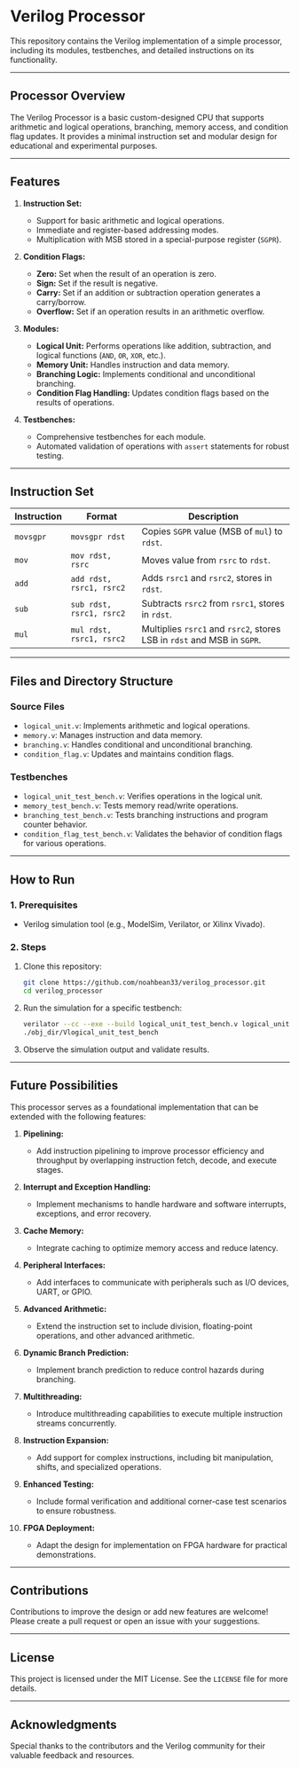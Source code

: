 
# **Verilog Processor**

This repository contains the Verilog implementation of a simple processor, including its modules, testbenches, and detailed instructions on its functionality.

---

## **Processor Overview**
The Verilog Processor is a basic custom-designed CPU that supports arithmetic and logical operations, branching, memory access, and condition flag updates. It provides a minimal instruction set and modular design for educational and experimental purposes.

---

## **Features**
1. **Instruction Set:**
   - Support for basic arithmetic and logical operations.
   - Immediate and register-based addressing modes.
   - Multiplication with MSB stored in a special-purpose register (`SGPR`).

2. **Condition Flags:**
   - **Zero:** Set when the result of an operation is zero.
   - **Sign:** Set if the result is negative.
   - **Carry:** Set if an addition or subtraction operation generates a carry/borrow.
   - **Overflow:** Set if an operation results in an arithmetic overflow.

3. **Modules:**
   - **Logical Unit:** Performs operations like addition, subtraction, and logical functions (`AND`, `OR`, `XOR`, etc.).
   - **Memory Unit:** Handles instruction and data memory.
   - **Branching Logic:** Implements conditional and unconditional branching.
   - **Condition Flag Handling:** Updates condition flags based on the results of operations.

4. **Testbenches:**
   - Comprehensive testbenches for each module.
   - Automated validation of operations with `assert` statements for robust testing.

---

## **Instruction Set**

| **Instruction**  | **Format**                         | **Description**                                    |
|-------------------|------------------------------------|----------------------------------------------------|
| `movsgpr`         | `movsgpr rdst`                    | Copies `SGPR` value (MSB of `mul`) to `rdst`.      |
| `mov`             | `mov rdst, rsrc`                  | Moves value from `rsrc` to `rdst`.                |
| `add`             | `add rdst, rsrc1, rsrc2`          | Adds `rsrc1` and `rsrc2`, stores in `rdst`.        |
| `sub`             | `sub rdst, rsrc1, rsrc2`          | Subtracts `rsrc2` from `rsrc1`, stores in `rdst`.  |
| `mul`             | `mul rdst, rsrc1, rsrc2`          | Multiplies `rsrc1` and `rsrc2`, stores LSB in `rdst` and MSB in `SGPR`. |

---

## **Files and Directory Structure**

### **Source Files**
- `logical_unit.v`: Implements arithmetic and logical operations.
- `memory.v`: Manages instruction and data memory.
- `branching.v`: Handles conditional and unconditional branching.
- `condition_flag.v`: Updates and maintains condition flags.

### **Testbenches**
- `logical_unit_test_bench.v`: Verifies operations in the logical unit.
- `memory_test_bench.v`: Tests memory read/write operations.
- `branching_test_bench.v`: Tests branching instructions and program counter behavior.
- `condition_flag_test_bench.v`: Validates the behavior of condition flags for various operations.

---

## **How to Run**

### **1. Prerequisites**
- Verilog simulation tool (e.g., ModelSim, Verilator, or Xilinx Vivado).

### **2. Steps**
1. Clone this repository:
   ```bash
   git clone https://github.com/noahbean33/verilog_processor.git
   cd verilog_processor
   ```
2. Run the simulation for a specific testbench:
   ```bash
   verilator --cc --exe --build logical_unit_test_bench.v logical_unit.v
   ./obj_dir/Vlogical_unit_test_bench
   ```

3. Observe the simulation output and validate results.

---

## **Future Possibilities**

This processor serves as a foundational implementation that can be extended with the following features:

1. **Pipelining:**
   - Add instruction pipelining to improve processor efficiency and throughput by overlapping instruction fetch, decode, and execute stages.

2. **Interrupt and Exception Handling:**
   - Implement mechanisms to handle hardware and software interrupts, exceptions, and error recovery.

3. **Cache Memory:**
   - Integrate caching to optimize memory access and reduce latency.

4. **Peripheral Interfaces:**
   - Add interfaces to communicate with peripherals such as I/O devices, UART, or GPIO.

5. **Advanced Arithmetic:**
   - Extend the instruction set to include division, floating-point operations, and other advanced arithmetic.

6. **Dynamic Branch Prediction:**
   - Implement branch prediction to reduce control hazards during branching.

7. **Multithreading:**
   - Introduce multithreading capabilities to execute multiple instruction streams concurrently.

8. **Instruction Expansion:**
   - Add support for complex instructions, including bit manipulation, shifts, and specialized operations.

9. **Enhanced Testing:**
   - Include formal verification and additional corner-case test scenarios to ensure robustness.

10. **FPGA Deployment:**
    - Adapt the design for implementation on FPGA hardware for practical demonstrations.

---

## **Contributions**
Contributions to improve the design or add new features are welcome! Please create a pull request or open an issue with your suggestions.

---

## **License**
This project is licensed under the MIT License. See the `LICENSE` file for more details.

---

## **Acknowledgments**
Special thanks to the contributors and the Verilog community for their valuable feedback and resources.
